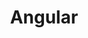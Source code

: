 ---
title: "Angular"
image: "https://upload.wikimedia.org/wikipedia/commons/thumb/c/cf/Angular_full_color_logo.svg/120px-Angular_full_color_logo.svg.png"
---